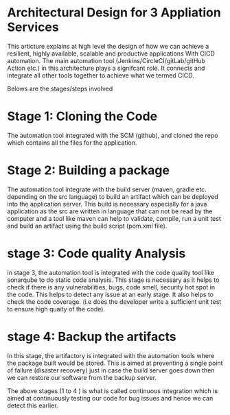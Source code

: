 # Architectural Design for 3 Appliation Services
This articture explains at high level the design of how we can achieve a resilient, highly available, scalable and productive applications With CICD automation.
The main automation tool (Jenkins/CircleCI/gitLab/gitHub Action etc.) in this architecture plays a signifcant role. It connects and integrate all other tools 
together to achieve what we termed CICD.

Belows are the stages/steps involved

# Stage 1: Cloning the Code 
The automation tool integrated with the SCM (github), and cloned the repo which contains all the files for the application.

# Stage 2: Building a package
The automation tool integrate with the build server (maven, gradle etc. depending on the src language) to build an artifact which can be deployed into the application server.
This build is necessary especially for a java application as the src are written in language that can not be read by the computer and a tool like maven can help to 
validate, compile, run a unit test and build an artifact using the build script (pom.xml file).

# stage 3: Code quality Analysis
in stage 3, the automation tool is integrated with the code quality tool like sonarqube to do static code analysis. This stage is necessary as it helps to check if
there is any vulnerabilities, bugs, code smell, security hot spot in the code. This helps to detect any issue at an early stage. It also helps to check the code 
coverage. (i.e does the developer write a sufficient unit test to ensure high quaity of the code).

# stage 4: Backup the artifacts
In this stage, the artifactory is integrated with the automation tools where the package built would be stored. This is aimed at preventing a single point of failure 
(disaster recovery) just in case the build server goes down then we can restore our software from the backup server.

The above stages (1 to 4 ) is what is called continuous integration which is aimed at continuously testing our code for bug issues and hence we can detect this earlier.



